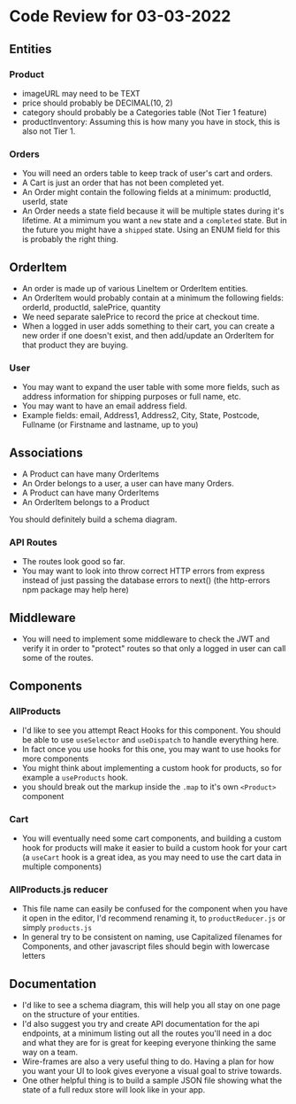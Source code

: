 # Code Review for 03-03-2022

## Entities

### Product

- imageURL may need to be TEXT
- price should probably be DECIMAL(10, 2)
- category should probably be a Categories table (Not Tier 1 feature)
- productInventory: Assuming this is how many you have in stock, this is also not Tier 1.

### Orders

- You will need an orders table to keep track of user's cart and orders.
- A Cart is just an order that has not been completed yet.
- An Order might contain the following fields at a minimum:
  productId, userId, state
- An Order needs a state field because it will be multiple states during it's lifetime. At a mimimum you want a `new` state and a `completed` state. But in the future you might have a `shipped` state.  Using an ENUM field for this is probably the right thing.

## OrderItem

- An order is made up of various LineItem or OrderItem entities. 
- An OrderItem would probably contain at a minimum the following fields:
  orderId, productId, salePrice, quantity
- We need separate salePrice to record the price at checkout time.
- When a logged in user adds something to their cart, you can create a new order if one doesn't exist, and then add/update an OrderItem for that product they are buying.

### User

- You may want to expand the user table with some more fields, such as address information for shipping purposes or full name, etc.
- You may want to have an email address field.
- Example fields: email, Address1, Address2, City, State, Postcode, Fullname (or Firstname and lastname, up to you)

## Associations

- A Product can have many OrderItems
- An Order belongs to a user, a user can have many Orders.
- A Product can have many OrderItems
- An OrderItem belongs to a Product

You should definitely build a schema diagram.

### API Routes

- The routes look good so far.
- You may want to look into throw correct HTTP errors from express instead of
  just passing the database errors to next() (the http-errors npm package may help here)

## Middleware

- You will need to implement some middleware to check the JWT and verify it in order to "protect" routes so that only a logged in user can call some of the routes.

## Components

### AllProducts

- I'd like to see you attempt React Hooks for this component. You should be able to use `useSelector` and `useDispatch` to handle everything here.
- In fact once you use hooks for this one, you may want to use hooks for more components
- You might think about implementing a custom hook for products, so for example a `useProducts` hook.
- you should break out the markup inside the `.map` to it's own `<Product>` component

### Cart

- You will eventually need some cart components, and building a custom hook for products will make it easier to build a custom hook for your cart (a `useCart` hook is a great idea, as you may need to use the cart data in multiple components)

### AllProducts.js reducer

- This file name can easily be confused for the component when you have it open in the editor, I'd recommend renaming it, to `productReducer.js` or simply `products.js`
- In general try to be consistent on naming, use Capitalized filenames for Components, and other javascript files should begin with lowercase letters

## Documentation

- I'd like to see a schema diagram, this will help you all stay on one page on the structure of your entities.
- I'd also suggest you try and create API documentation for the api endpoints, at a minimum listing out all the routes you'll need in a doc and what they are for is great for keeping everyone thinking the same way on a team.
- Wire-frames are also a very useful thing to do. Having a plan for how you want your UI to look gives everyone a visual goal to strive towards.
- One other helpful thing is to build a sample JSON file showing what the state of a full redux store will look like in your app.
